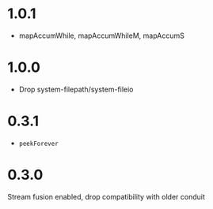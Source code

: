# 1.0.1

* mapAccumWhile, mapAccumWhileM, mapAccumS

# 1.0.0

* Drop system-filepath/system-fileio

# 0.3.1

* `peekForever`

# 0.3.0

Stream fusion enabled, drop compatibility with older conduit
